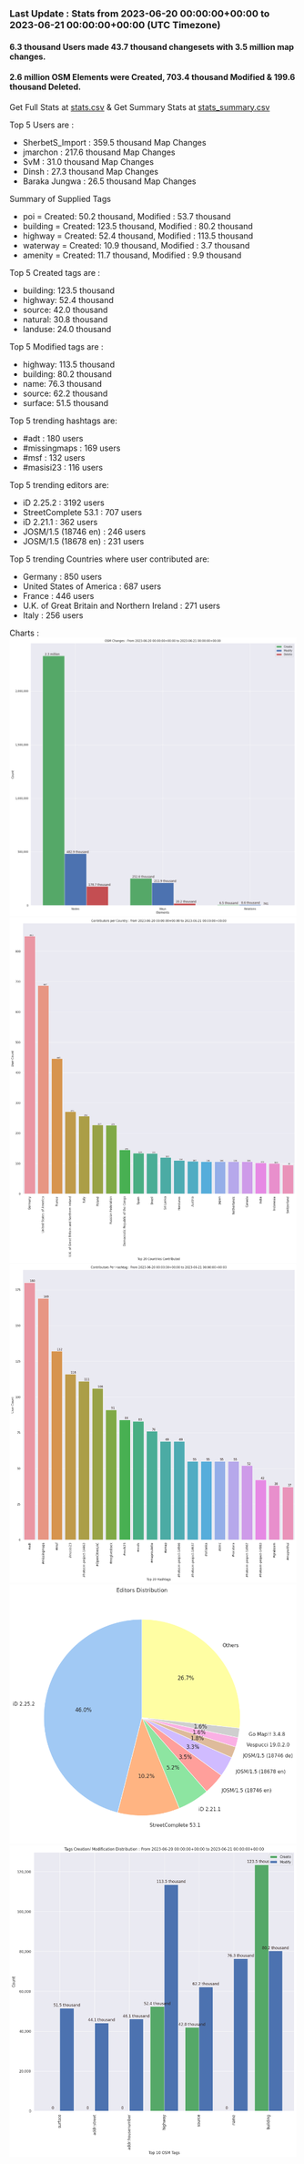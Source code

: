 ### Last Update : Stats from 2023-06-20 00:00:00+00:00 to 2023-06-21 00:00:00+00:00 (UTC Timezone)

#### 6.3 thousand Users made 43.7 thousand changesets with 3.5 million map changes.
#### 2.6 million OSM Elements were Created, 703.4 thousand Modified & 199.6 thousand Deleted.
Get Full Stats at [stats.csv](/stats/Global/Daily/stats.csv)
 & Get Summary Stats at [stats_summary.csv](/stats/Global/Daily/stats_summary.csv)

Top 5 Users are : 
- SherbetS_Import : 359.5 thousand Map Changes
- jmarchon : 217.6 thousand Map Changes
- SvM : 31.0 thousand Map Changes
- Dinsh : 27.3 thousand Map Changes
- Baraka Jungwa : 26.5 thousand Map Changes

Summary of Supplied Tags
- poi = Created: 50.2 thousand, Modified : 53.7 thousand
- building = Created: 123.5 thousand, Modified : 80.2 thousand
- highway = Created: 52.4 thousand, Modified : 113.5 thousand
- waterway = Created: 10.9 thousand, Modified : 3.7 thousand
- amenity = Created: 11.7 thousand, Modified : 9.9 thousand


Top 5 Created tags are :
- building: 123.5 thousand
- highway: 52.4 thousand
- source: 42.0 thousand
- natural: 30.8 thousand
- landuse: 24.0 thousand


Top 5 Modified tags are :
- highway: 113.5 thousand
- building: 80.2 thousand
- name: 76.3 thousand
- source: 62.2 thousand
- surface: 51.5 thousand


Top 5 trending hashtags are:
- #adt : 180 users
- #missingmaps : 169 users
- #msf : 132 users
- #masisi23 : 116 users


Top 5 trending editors are:
- iD 2.25.2 : 3192 users
- StreetComplete 53.1 : 707 users
- iD 2.21.1 : 362 users
- JOSM/1.5 (18746 en) : 246 users
- JOSM/1.5 (18678 en) : 231 users


Top 5 trending Countries where user contributed are:
- Germany : 850 users
- United States of America : 687 users
- France : 446 users
- U.K. of Great Britain and Northern Ireland : 271 users
- Italy : 256 users


 Charts : 
![Alt text](./stats_osm_changes.png) 
![Alt text](./stats_users_per_country.png) 
![Alt text](./stats_users_per_hashtag.png) 
![Alt text](./stats_editors_pie_chart.png) 
![Alt text](./stats_tags.png) 
